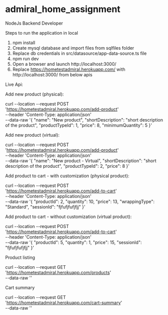 # admiral_home_assignment
NodeJs Backend Developer

Steps to run the application in local

1. npm install
2. Create mysql database and import files from sqlfiles folder
3. Replace db credentials in src/datasource/app-data-source.ts file
4. npm run dev
5. Open a browser and launch http://localhost:3000/
6. Replace https://hometestadmiral.herokuapp.com/ with http://localhost:3000/ from below apis


Live Api:

Add new product (physical):

curl --location --request POST 'https://hometestadmiral.herokuapp.com/add-product' \
--header 'Content-Type: application/json' \
--data-raw '{
    "name": "New product",
    "shortDescription": "short description of the product",
    "productTypeId": 1,
    "price": 8,
    "minimumQuantity": 5
}'

Add new product (virtual):

curl --location --request POST 'https://hometestadmiral.herokuapp.com/add-product' \
--header 'Content-Type: application/json' \
--data-raw '{
    "name": "New product - Virtual",
    "shortDescription": "short description of the product",
    "productTypeId": 2,
    "price": 8
}'

Add product to cart - with customization (physical product):

curl --location --request POST 'https://hometestadmiral.herokuapp.com/add-to-cart' \
--header 'Content-Type: application/json' \
--data-raw '{
    "productId": 2,
    "quantity": 10,
    "price": 13,
    "wrappingType": "Standard",
    "sessionId": "fjfufjfufjfjj"
}'

Add product to cart - without customization (virtual product):

curl --location --request POST 'https://hometestadmiral.herokuapp.com/add-to-cart' \
--header 'Content-Type: application/json' \
--data-raw '{
    "productId": 5,
    "quantity": 1,
    "price": 15,
    "sessionId": "fjfufjfufjfjj"
}'

Product listing

curl --location --request GET 'https://hometestadmiral.herokuapp.com/products' \
--data-raw ''

Cart summary

curl --location --request GET 'https://hometestadmiral.herokuapp.com/cart-summary' \
--data-raw ''



 
